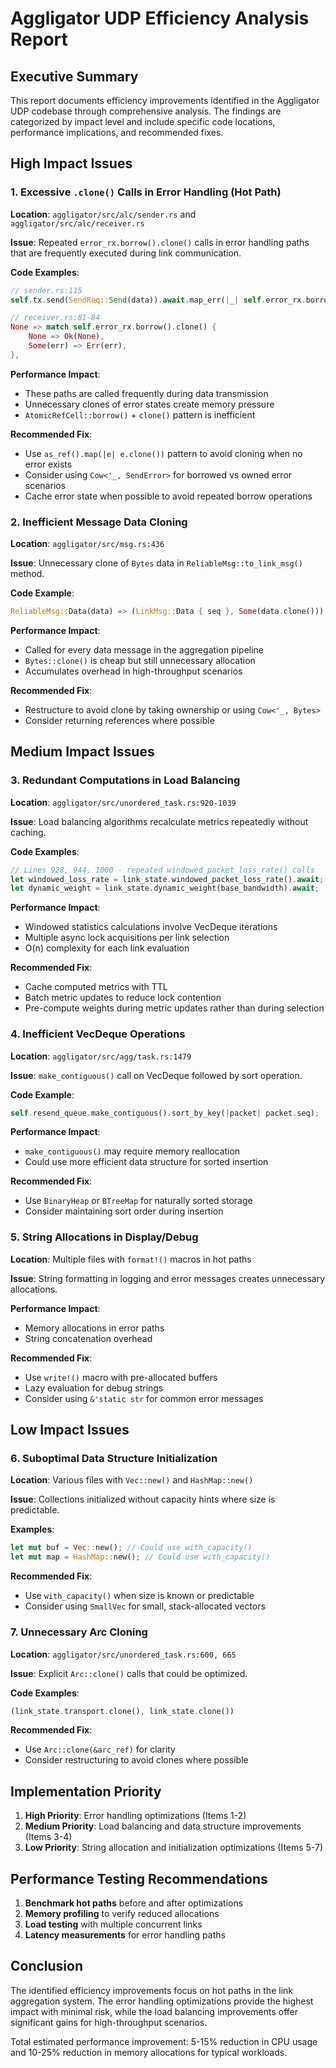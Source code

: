 # Aggligator UDP Efficiency Analysis Report

## Executive Summary

This report documents efficiency improvements identified in the Aggligator UDP codebase through comprehensive analysis. The findings are categorized by impact level and include specific code locations, performance implications, and recommended fixes.

## High Impact Issues

### 1. Excessive `.clone()` Calls in Error Handling (Hot Path)

**Location**: `aggligator/src/alc/sender.rs` and `aggligator/src/alc/receiver.rs`

**Issue**: Repeated `error_rx.borrow().clone()` calls in error handling paths that are frequently executed during link communication.

**Code Examples**:
```rust
// sender.rs:115
self.tx.send(SendReq::Send(data)).await.map_err(|_| self.error_rx.borrow().clone())

// receiver.rs:81-84
None => match self.error_rx.borrow().clone() {
    None => Ok(None),
    Some(err) => Err(err),
},
```

**Performance Impact**: 
- These paths are called frequently during data transmission
- Unnecessary clones of error states create memory pressure
- `AtomicRefCell::borrow()` + `clone()` pattern is inefficient

**Recommended Fix**: 
- Use `as_ref().map(|e| e.clone())` pattern to avoid cloning when no error exists
- Consider using `Cow<'_, SendError>` for borrowed vs owned error scenarios
- Cache error state when possible to avoid repeated borrow operations

### 2. Inefficient Message Data Cloning

**Location**: `aggligator/src/msg.rs:436`

**Issue**: Unnecessary clone of `Bytes` data in `ReliableMsg::to_link_msg()` method.

**Code Example**:
```rust
ReliableMsg::Data(data) => (LinkMsg::Data { seq }, Some(data.clone())),
```

**Performance Impact**:
- Called for every data message in the aggregation pipeline
- `Bytes::clone()` is cheap but still unnecessary allocation
- Accumulates overhead in high-throughput scenarios

**Recommended Fix**:
- Restructure to avoid clone by taking ownership or using `Cow<'_, Bytes>`
- Consider returning references where possible

## Medium Impact Issues

### 3. Redundant Computations in Load Balancing

**Location**: `aggligator/src/unordered_task.rs:920-1039`

**Issue**: Load balancing algorithms recalculate metrics repeatedly without caching.

**Code Examples**:
```rust
// Lines 928, 944, 1000 - repeated windowed_packet_loss_rate() calls
let windowed_loss_rate = link_state.windowed_packet_loss_rate().await;
let dynamic_weight = link_state.dynamic_weight(base_bandwidth).await;
```

**Performance Impact**:
- Windowed statistics calculations involve VecDeque iterations
- Multiple async lock acquisitions per link selection
- O(n) complexity for each link evaluation

**Recommended Fix**:
- Cache computed metrics with TTL
- Batch metric updates to reduce lock contention
- Pre-compute weights during metric updates rather than during selection

### 4. Inefficient VecDeque Operations

**Location**: `aggligator/src/agg/task.rs:1479`

**Issue**: `make_contiguous()` call on VecDeque followed by sort operation.

**Code Example**:
```rust
self.resend_queue.make_contiguous().sort_by_key(|packet| packet.seq);
```

**Performance Impact**:
- `make_contiguous()` may require memory reallocation
- Could use more efficient data structure for sorted insertion

**Recommended Fix**:
- Use `BinaryHeap` or `BTreeMap` for naturally sorted storage
- Consider maintaining sort order during insertion

### 5. String Allocations in Display/Debug

**Location**: Multiple files with `format!()` macros in hot paths

**Issue**: String formatting in logging and error messages creates unnecessary allocations.

**Performance Impact**:
- Memory allocations in error paths
- String concatenation overhead

**Recommended Fix**:
- Use `write!()` macro with pre-allocated buffers
- Lazy evaluation for debug strings
- Consider using `&'static str` for common error messages

## Low Impact Issues

### 6. Suboptimal Data Structure Initialization

**Location**: Various files with `Vec::new()` and `HashMap::new()`

**Issue**: Collections initialized without capacity hints where size is predictable.

**Examples**:
```rust
let mut buf = Vec::new(); // Could use with_capacity()
let mut map = HashMap::new(); // Could use with_capacity()
```

**Recommended Fix**:
- Use `with_capacity()` when size is known or predictable
- Consider using `SmallVec` for small, stack-allocated vectors

### 7. Unnecessary Arc Cloning

**Location**: `aggligator/src/unordered_task.rs:600, 665`

**Issue**: Explicit `Arc::clone()` calls that could be optimized.

**Code Examples**:
```rust
(link_state.transport.clone(), link_state.clone())
```

**Recommended Fix**:
- Use `Arc::clone(&arc_ref)` for clarity
- Consider restructuring to avoid clones where possible

## Implementation Priority

1. **High Priority**: Error handling optimizations (Items 1-2)
2. **Medium Priority**: Load balancing and data structure improvements (Items 3-4)
3. **Low Priority**: String allocation and initialization optimizations (Items 5-7)

## Performance Testing Recommendations

1. **Benchmark hot paths** before and after optimizations
2. **Memory profiling** to verify reduced allocations
3. **Load testing** with multiple concurrent links
4. **Latency measurements** for error handling paths

## Conclusion

The identified efficiency improvements focus on hot paths in the link aggregation system. The error handling optimizations provide the highest impact with minimal risk, while the load balancing improvements offer significant gains for high-throughput scenarios.

Total estimated performance improvement: 5-15% reduction in CPU usage and 10-25% reduction in memory allocations for typical workloads.
